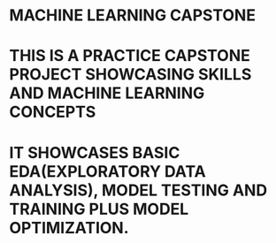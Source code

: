 # MACHINE LEARNING CAPSTONE

# THIS IS A PRACTICE CAPSTONE PROJECT SHOWCASING SKILLS AND MACHINE LEARNING CONCEPTS

# IT SHOWCASES BASIC EDA(EXPLORATORY DATA ANALYSIS), MODEL TESTING AND TRAINING PLUS MODEL OPTIMIZATION.
